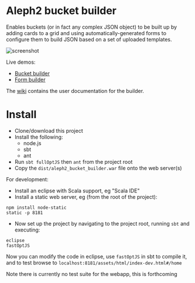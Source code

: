 # Aleph2 bucket builder

Enables buckets (or in fact any complex JSON object) to be built up by adding cards to a grid and using automatically-generated forms to configure them to build JSON based on a set of uploaded templates.

![screenshot](https://raw.githubusercontent.com/Alex-Ikanow/aleph2_bucket_builder/master/aleph2_bucket_builder.png)

Live demos:
* [Bucket builder](http://alex-ikanow.github.io/aleph2_bucket_builder/assets/html/sample_index.html#/home)
* [Form builder](http://alex-ikanow.github.io/aleph2_bucket_builder/assets/html/form_builder.html#/home)

The [wiki](https://github.com/Alex-Ikanow/aleph2_bucket_builder/wiki) contains the user documentation for the builder.

# Install

* Clone/download this project
* Install the following:
   * node.js
   * sbt
   * ant
* Run `sbt fullOptJS` then `ant` from the project root
* Copy the `dist/aleph2_bucket_builder.war` file onto the web server(s)

For development:
* Install an eclipse with Scala support, eg "Scala IDE"
* Install a static web server, eg (from the root of the project):

```
npm install node-static
static -p 8181
```

* Now set up the project by navigating to the project root, running `sbt` and executing:
 
```
eclipse
fastOptJS
```

Now you can modify the code in eclipse, use `fastOptJS` in sbt to compile it, and to test browse to `localhost:8181/assets/html/index-dev.html#/home`

Note there is currently no test suite for the webapp, this is forthcoming


